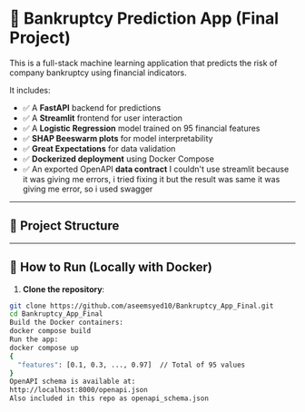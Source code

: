# 🧠 Bankruptcy Prediction App (Final Project)

This is a full-stack machine learning application that predicts the risk of company bankruptcy using financial indicators.

It includes:

- ✅ A **FastAPI** backend for predictions
- ✅ A **Streamlit** frontend for user interaction
- ✅ A **Logistic Regression** model trained on 95 financial features
- ✅ **SHAP Beeswarm plots** for model interpretability
- ✅ **Great Expectations** for data validation
- ✅ **Dockerized deployment** using Docker Compose
- ✅ An exported OpenAPI **data contract**
I couldn't use streamlit because it was giving me errors, i tried fixing it but the result was same it was giving me error, so i used swagger
---

## 📁 Project Structure


---

## 🚀 How to Run (Locally with Docker)

1. **Clone the repository**:
```bash
git clone https://github.com/aseemsyed10/Bankruptcy_App_Final.git
cd Bankruptcy_App_Final
Build the Docker containers:
docker compose build
Run the app:
docker compose up
{
  "features": [0.1, 0.3, ..., 0.97]  // Total of 95 values
}
OpenAPI schema is available at:
http://localhost:8000/openapi.json
Also included in this repo as openapi_schema.json
